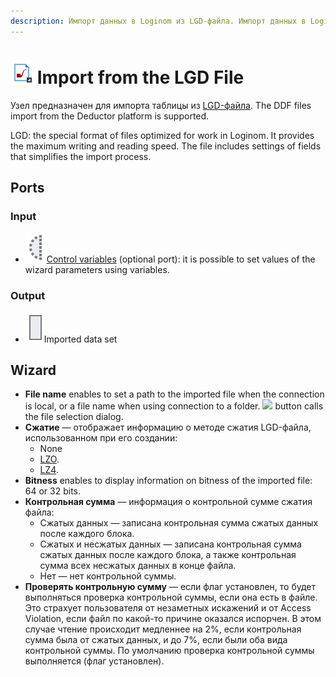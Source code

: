 ```yaml
---
description: Импорт данных в Loginom из LGD-файла. Импорт данных в Loginom из DDF-файла. Мастер настройки.
---
```

# ![ ](./../../images/icons/common/data-sources/file-native-import_default.svg) Import from the LGD File

Узел предназначен для импорта таблицы из [LGD-файла](./../../data-format/lgd-file.md). The DDF files import from the Deductor platform is supported.

LGD: the special format of files optimized for work in Loginom. It provides the maximum writing and reading speed. The file includes settings of fields that simplifies the import process.

## Ports

### Input

* ![ ](./../../images/icons/app/node/ports/inputs-optional/variable_inactive.svg) [Control variables](./../../workflow/variables/control-variables.md) (optional port): it is possible to set values of the wizard parameters using variables.

### Output

* ![ ](./../../images/icons/app/node/ports/inputs/table_inactive.svg)Imported data set

## Wizard

* **File name** enables to set a path to the imported file when the connection is local, or a file name when using connection to a folder. ![ ](./../../images/extjs-theme/form/open-trigger/open-trigger_default.svg) button calls the file selection dialog.
* **Сжатие** — отображает информацию о методе сжатия LGD-файла, использованном при его создании:
   * None
   * [LZO](https://ru.wikipedia.org/wiki/LZO).
   * [LZ4](https://ru.wikipedia.org/wiki/LZ4).
* **Bitness** enables to display information on bitness of the imported file: 64 or 32 bits.
* **Контрольная сумма** — информация о контрольной сумме сжатия файла:
   * Сжатых данных — записана контрольная сумма сжатых данных после каждого блока.
   * Сжатых и несжатых данных — записана контрольная сумма сжатых данных после каждого блока, а также контрольная сумма всех несжатых данных в конце файла.
   * Нет — нет контрольной суммы.
* **Проверять контрольную сумму** — если флаг установлен, то будет выполняться проверка контрольной суммы, если она есть в файле. Это страхует пользователя от незаметных искажений и от Access Violation, если файл по какой-то причине оказался испорчен. В этом случае чтение происходит медленнее на 2%, если контрольная сумма была от сжатых данных, и до 7%, если были оба вида контрольной суммы. По умолчанию проверка контрольной суммы выполняется (флаг установлен).
